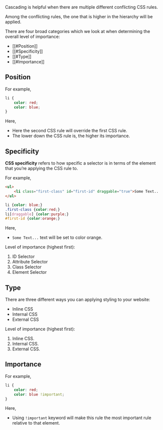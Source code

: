 Cascading is helpful when there are multiple different conflicting CSS rules.

Among the conflicting rules, the one that is higher in the hierarchy will be applied.

There are four broad categories which we look at when determining the overall level of importance:
- [[#Position]]
- [[#Specificity]]
- [[#Type]]
- [[#Importance]]

## Position

For example,
```css
li {
	color: red;
	color: blue;
}
```

Here,
- Here the second CSS rule will override the first CSS rule.
- The lower down the CSS rule is, the higher its importance.

## Specificity

**CSS specificity** refers to how specific a selector is in terms of the element that you’re applying the CSS rule to.

For example,
```html
<ul>
	<li class="first-class" id="first-id" draggable="true">Some Text...</li>
</ul>
```

```css
li {color: blue;}
.first-class {color:red;}
li[draggable] {color:purple;}
#first-id {color:orange;}
```

Here,
- `Some Text...` text will be set to color orange.

Level of importance (highest first):
1. ID Selector
2. Attribute Selector
3. Class Selector
4. Element Selector

## Type

There are three different ways you can applying styling to your website:
- Inline CSS
- Internal CSS
- External CSS

Level of importance (highest first):
1. Inline CSS.
2. Internal CSS.
3. External CSS.

## Importance

For example,
```css
li {
	color: red;
	color: blue !important;
}
```

Here,
- Using `!important` keyword will make this rule the most important rule relative to that element.
